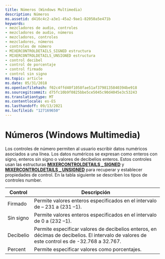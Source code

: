 ```yaml
---
title: Números (Windows Multimedia)
description: Números
ms.assetid: d416c4c2-a3e1-45a2-9ae1-82050a5e471b
keywords:
- mezcladores de audio, controles
- mezcladores de audio, números
- mezcladores, controles
- mezcladores, números
- controles de número
- MIXERCONTROLDETAILS_SIGNED estructura
- MIXERCONTROLDETAILS_UNSIGNED estructura
- control decibel
- control de porcentaje
- control firmado
- control sin signo
ms.topic: article
ms.date: 05/31/2018
ms.openlocfilehash: f02c4ffd40f1058fae51af3798135840394be918
ms.sourcegitcommit: d75fc10b9f0825bbe5ce5045c90d4045e3c53243
ms.translationtype: MT
ms.contentlocale: es-ES
ms.lasthandoff: 09/13/2021
ms.locfileid: "127169650"
---
```

# <a name="numbers-windows-multimedia"></a>Números (Windows Multimedia)

Los controles de número permiten al usuario escribir datos numéricos asociados a una línea. Los datos numéricos se expresan como enteros con signo, enteros sin signo o valores de decibelios enteros. Estos controles usan las estructuras [**MIXERCONTROLDETAILS \_ SIGNED**](/previous-versions//dd757297(v=vs.85)) y [**MIXERCONTROLDETAILS \_ UNSIGNED**](/previous-versions//dd757298(v=vs.85)) para recuperar y establecer propiedades de control. En la tabla siguiente se describen los tipos de controles number.



| Control  | Descripción                                                                                                                         |
|----------|-------------------------------------------------------------------------------------------------------------------------------------|
| Firmado   | Permite valores enteros especificados en el intervalo de – 231 a (231 –1).                                                               |
| Sin signo | Permite valores enteros especificados en el intervalo de 0 a (232 –1).                                                                   |
| Decibelio  | Permite especificar valores de decibelios enteros, en décimas de decibelios. El intervalo de valores de este control es de -32.768 a 32.767. |
| Percent  | Permite especificar valores como porcentajes.                                                                                         |



 

 

 
